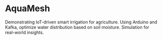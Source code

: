 # AquaMesh
Demonstrating IoT-driven smart irrigation for agriculture. Using Arduino and Kafka, optimize water distribution based on soil moisture. Simulation for real-world insights.
